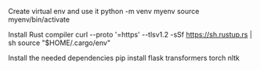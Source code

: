 Create virtual env and use it
python -m venv myenv
source myenv/bin/activate

Install Rust compiler
curl --proto '=https' --tlsv1.2 -sSf https://sh.rustup.rs | sh
source "$HOME/.cargo/env"

Install the needed dependencies
pip install flask transformers torch nltk
